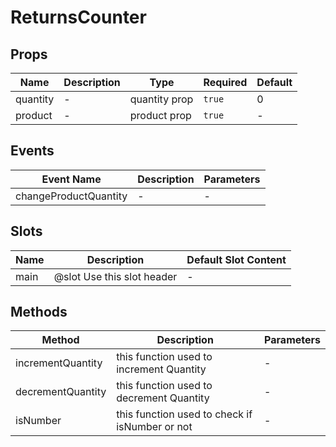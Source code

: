 # ReturnsCounter

## Props

<!-- @vuese:ReturnsCounter:props:start -->
|Name|Description|Type|Required|Default|
|---|---|---|---|---|
|quantity|-|quantity prop|`true`|0|
|product|-|product prop|`true`|-|

<!-- @vuese:ReturnsCounter:props:end -->


## Events

<!-- @vuese:ReturnsCounter:events:start -->
|Event Name|Description|Parameters|
|---|---|---|
|changeProductQuantity|-|-|

<!-- @vuese:ReturnsCounter:events:end -->


## Slots

<!-- @vuese:ReturnsCounter:slots:start -->
|Name|Description|Default Slot Content|
|---|---|---|
|main|@slot Use this slot header|-|

<!-- @vuese:ReturnsCounter:slots:end -->


## Methods

<!-- @vuese:ReturnsCounter:methods:start -->
|Method|Description|Parameters|
|---|---|---|
|incrementQuantity|this function used to increment Quantity|-|
|decrementQuantity|this function used to decrement Quantity|-|
|isNumber|this function used to check if isNumber or not|-|

<!-- @vuese:ReturnsCounter:methods:end -->


